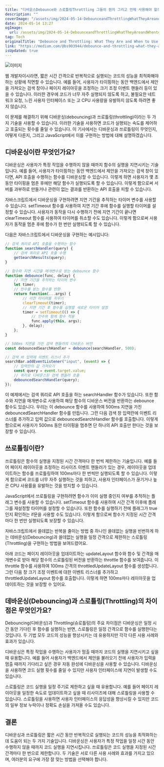 ```yaml
---
title: "디바운스Debounce와 스로틀링Throttling 그들이 뭔지 그리고 언제 사용해야 할까"
description: ""
coverImage: "/assets/img/2024-05-14-DebounceandThrottlingWhatTheyAreandWhentoUseThem_0.png"
date: 2024-05-14 13:27
ogImage: 
  url: /assets/img/2024-05-14-DebounceandThrottlingWhatTheyAreandWhentoUseThem_0.png
tag: Tech
originalTitle: "Debounce and Throttling: What They Are and When to Use Them"
link: "https://medium.com/@bs903944/debounce-and-throttling-what-they-are-and-when-to-use-them-eadd272fe0be"
isUpdated: true
---
```





![이미지](/assets/img/2024-05-14-DebounceandThrottlingWhatTheyAreandWhentoUseThem_0.png)

웹 개발자이시라면, 짧은 시간 간격으로 반복적으로 실행되는 코드의 성능을 최적화해야 하는 상황에 직면할 수 있습니다. 예를 들어, 사용자가 타이핑하는 동안 백엔드에서 제안을 가져오는 검색 창이나 페이지 레이아웃을 조정하는 크기 조정 이벤트 핸들러 등이 있을 수 있습니다. 이러한 경우에 코드가 너무 자주 실행되지 않도록 하고, 불필요한 네트워크 요청, 느린 사용자 인터페이스 또는 고 CPU 사용량을 유발하지 않도록 하려면 좋지 않습니다.

이 문제를 해결하기 위해 디바운싱(debouncing)과 쓰로틀링(throttling)이라는 두 가지 기술을 사용할 수 있습니다. 이러한 기술을 사용하면 코드가 실행되는 속도를 제어하고 호출되는 횟수를 줄일 수 있습니다. 이 기사에서는 디바운싱과 쓰로틀링이 무엇인지, 어떻게 다른지, 그리고 JavaScript에서 이를 구현하는 방법에 대해 설명하겠습니다.

## 디바운싱이란 무엇인가요?



디바운싱은 사용자가 특정 작업을 수행하지 않을 때까지 함수의 실행을 지연시키는 기술입니다. 예를 들어, 사용자가 타이핑하는 동안 백엔드에서 제안을 가져오는 검색 창이 있다면, API 호출을 수행하는 함수를 디바운싱할 수 있습니다. 이렇게 하면 사용자가 몇 초 동안 타이핑을 멈춘 후에만 해당 함수가 실행되도록 할 수 있습니다. 이렇게 함으로써 서버를 과부하로 만들거나 관련이 없는 결과를 반환하는 API 호출을 피할 수 있습니다.

자바스크립트에서 디바운싱을 구현하려면 지연 기간을 추적하는 타이머 변수를 사용할 수 있습니다. setTimeout 함수를 사용하여 지연 기간 후에 함수를 실행할 타이머를 설정할 수 있습니다. 사용자가 동작을 다시 수행하기 전에 지연 기간이 끝나면 clearTimeout 함수를 사용하여 타이머를 취소할 수도 있습니다. 이렇게 함으로써 사용자가 동작을 멈춘 후에 함수가 한 번만 실행되도록 할 수 있습니다.

다음은 자바스크립트에서 디바운싱을 구현하는 예시입니다:

```js
// 검색 쿼리로 API 호출을 수행하는 함수
function searchHandler(query) {
    // 검색 쿼리로 API 호출 수행
    getSearchResults(query);
}

// 함수와 지연 시간을 매개변수로 받는 debounce 함수
function debounce(func, delay) {
    // 지연 기간을 추적하는 타이머 변수
    let timer;
    // 인수를 받는 함수를 반환
    return function(...args) {
        // 이전 타이머를 지우기
        clearTimeout(timer);
        // 지연 기간 후 함수를 실행할 새로운 타이머 설정
        timer = setTimeout(() => {
            // 인수와 함께 함수 적용
            func.apply(this, args);
        }, delay);
    };
}

// 500ms 지연을 가진 검색 핸들러의 디바운스 버전
const debouncedSearchHandler = debounce(searchHandler, 500);

// 검색 바 입력에 이벤트 리스너 추가
searchBar.addEventListener("input", (event) => {
    // 입력란의 값 가져오기
    const query = event.target.value;
    // 쿼리로 디바운스된 검색 핸들러 호출
    debouncedSearchHandler(query);
});
```



이 예제에서는 검색 쿼리로 API 호출을 하는 searchHandler 함수가 있습니다. 또한 함수와 지연을 매개변수로 사용하여 해당 함수의 디바운스 버전을 반환하는 debounce 함수도 있습니다. 우리는 이 debounce 함수를 사용하여 500ms 지연을 가진 debouncedSearchHandler 함수를 만듭니다. 그런 다음 검색 창 입력란에 이벤트 리스너를 추가하고 입력 값으로 debouncedSearchHandler 함수를 호출합니다. 이렇게 함으로써 사용자가 500ms 동안 타이핑을 멈추면 단 하나의 API 호출만 한다는 것을 보장할 수 있습니다.

## 쓰로틀링이란?

쓰로틀링은 함수의 실행을 지정된 시간 간격마다 한 번씩 제한하는 기술입니다. 예를 들어 페이지 레이아웃을 조정하는 리사이즈 이벤트 핸들러가 있는 경우, 레이아웃을 업데이트하는 함수를 쓰로틀링하여 100ms마다 한 번씩만 실행되도록 할 수 있습니다. 이렇게 함으로써 코드를 너무 자주 실행하는 것을 피하고, 사용자 인터페이스가 끊기거나 높은 CPU 사용률을 유발하는 것을 방지할 수 있습니다.

JavaScript에서 쓰로틀링을 구현하려면 함수가 이미 실행 중인지 여부를 추적하는 플래그 변수를 사용할 수 있습니다. setTimeout 함수를 사용하여 시간 간격 이후에 플래그를 재설정할 타이머를 설정할 수 있습니다. 또한 함수를 실행하기 전에 플래그가 true인지 확인하는 if문을 사용할 수도 있습니다. 이렇게 함으로써 함수가 지정된 시간 간격마다 한 번만 실행되도록 보장할 수 있습니다.



자바스크립트에서 쓸데없는 반복을 줄이는 방법 중 하나인 쓸데없는 실행을 빈번하게 하는 데바운싱(Debouncing)과 쓸데없는 실행을 일정 간격으로 제한하는 스로틀링(Throttling)을 구현하는 방법을 보여드렸어요.

아래 코드는 페이지 레이아웃을 업데이트하는 updateLayout 함수와 함수 및 간격을 매개변수로 받아 해당 함수의 스로틀링된 버전을 반환하는 throttle 함수를 보여줍니다. 이 throttle 함수를 사용하여 100ms 간격의 throttledUpdateLayout 함수를 생성합니다. 그런 다음 창 크기 조정 이벤트에 대한 이벤트 리스너를 추가하고 throttledUpdateLayout 함수를 호출합니다. 이렇게 하면 100ms마다 레이아웃을 업데이트하는 것을 보장할 수 있어요.

## 데바운싱(Debouncing)과 스로틀링(Throttling)의 차이점은 무엇인가요?



Debouncing(디바운싱)과 Throttling(슈로틀링)의 주요 차이점은 디바운싱은 일정 시간 동안 기다린 후 함수를 실행하는 반면, 스로틀링은 일정 간격으로 함수를 실행한다는 것입니다. 두 기법 모두 코드의 성능을 향상시키는 데 유용하지만 각각 다른 사용 사례와 효과가 있습니다.

디바운싱은 특정 작업을 수행하는 사용자가 멈출 때까지 코드의 실행을 지연시키고 싶을 때 유용합니다. 예를 들어 사용자가 백엔드에서 제안을 불러오기 전에 사용자가 입력을 멈출 때까지 기다리고 싶은 경우 자동 완성에 디바운싱을 사용할 수 있습니다. 디바운싱을 사용하면 코드 실행 횟수를 줄일 수 있지만 사용자 인터페이스에 지연이 발생할 수도 있습니다.

스로틀링은 코드 실행을 일정 주기로 제한하고 싶을 때 유용합니다. 예를 들어 페이지 레이아웃을 일정한 속도로 업데이트하고 싶을 때 리사이즈에 대해 스로틀링을 사용할 수 있습니다. 스로틀링을 사용하면 사용자 인터페이스의 응답성을 향상시킬 수 있지만 코드의 일부 정보 누락이나 정확도 손실을 가져올 수도 있습니다.

## 결론



디바운싱과 쓰로틀링은 짧은 시간 동안 반복적으로 실행되는 코드의 성능을 최적화하는 데 도움이 되는 두 가지 기술입니다. 디바운싱은 사용자가 특정 작업을 일정 시간 동안 수행하지 않을 때까지 코드 실행을 지연시킵니다. 쓰로틀링은 코드 실행을 지정된 시간 간격마다 한 번으로 제한합니다. 두 기술은 서로 다른 사용 사례와 효과를 가지고 있으며, 여러분의 요구에 가장 잘 맞는 방법을 선택해야 합니다.